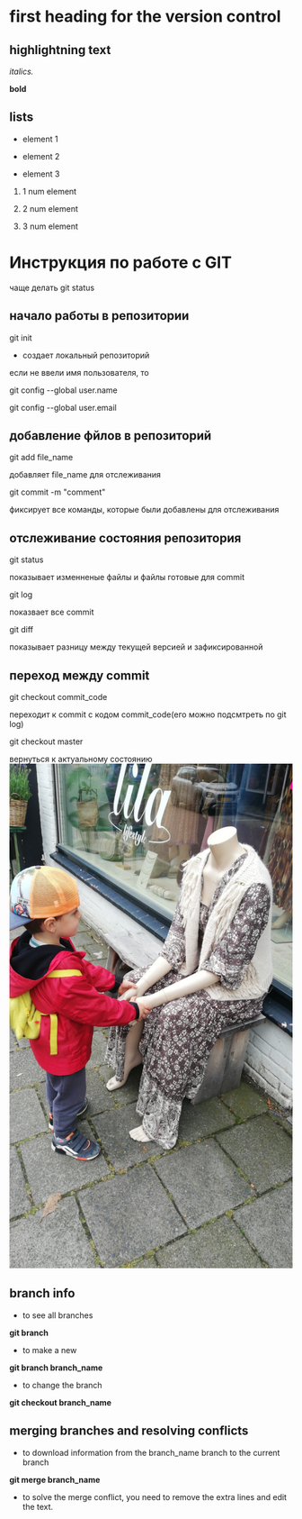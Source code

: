 # first heading for the version control 

## highlightning text

 *italics.*

 **bold**

## lists

 * element 1

 * element 2

 * element 3

 1. 1 num element

 2. 2 num element

 3. 3 num element

# Инструкция по работе с GIT

чаще делать git status

## начало работы в репозитории

git init

* создает локальный репозиторий

если не ввели имя пользователя, то

git config --global user.name

git config --global user.email

## добавление фйлов в репозиторий

git add file_name

добавляет file_name  для отслеживания

git commit -m "comment"

фиксирует все команды, которые были добавлены для отслеживания

## отслеживание состояния репозитория

git status

 показывает изменненые файлы и файлы готовые для commit

git log

показвает все commit 

git diff

показывает разницу между текущей версией и зафиксированной 

## переход между commit

git checkout commit_code

переходит к commit с кодом commit_code(его можно подсмтреть по git log)

git checkout master

вернуться к актуальному состоянию
![error](funny.jpg)

## branch info

* to see all branches 

**git branch**

* to make a new 

**git branch branch_name**

* to change the branch 

**git checkout branch_name**

## merging branches and resolving conflicts

* to download information from the branch_name branch to the current branch

**git merge branch_name**

* to solve the merge conflict, you need to remove the extra lines and edit the text.

